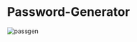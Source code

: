 # Password-Generator
![passgen](https://user-images.githubusercontent.com/40214690/71612080-6e1a3c00-2ba6-11ea-8a9c-a98da8e31712.PNG)
